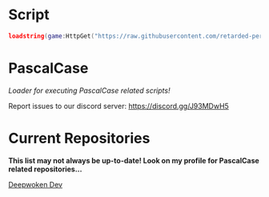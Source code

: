 # Script
```lua
loadstring(game:HttpGet("https://raw.githubusercontent.com/retarded-person/PascalCase/main/Main.lua"))()
```

# PascalCase

<i>Loader for executing PascalCase related scripts!</i>

Report issues to our discord server: https://discord.gg/J93MDwH5

# Current Repositories 
**This list may not always be up-to-date! Look on my profile for PascalCase related repositories...**

[Deepwoken Dev](https://github.com/retarded-person/PascalCase-DDev/tree/main)
